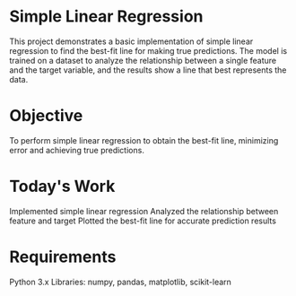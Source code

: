# Simple Linear Regression
This project demonstrates a basic implementation of simple linear regression to find the best-fit line for making true predictions. The model is trained on a dataset to analyze the relationship between a single feature and the target variable, and the results show a line that best represents the data.

# Objective
To perform simple linear regression to obtain the best-fit line, minimizing error and achieving true predictions.

# Today's Work
Implemented simple linear regression
Analyzed the relationship between feature and target
Plotted the best-fit line for accurate prediction results
# Requirements
Python 3.x
Libraries: numpy, pandas, matplotlib, scikit-learn
